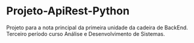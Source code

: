 # Projeto-ApiRest-Python
Projeto para a nota principal da primeira unidade da cadeira de BackEnd. Terceiro período curso Análise e Desenvolvimento de Sistemas.
